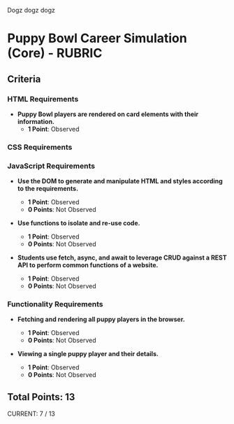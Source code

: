 Dogz dogz dogz

# Puppy Bowl Career Simulation (Core) - RUBRIC

## Criteria


<!-- - **Github repository has at least one branch in addition to main branch.**

  - **1 Point**: Observed -->

<!-- - **Student has at least one commit towards the final result.**
  - **1 Point**: Observed -->


### HTML Requirements

- **Puppy Bowl players are rendered on card elements with their information.**
  - **1 Point**: Observed

### CSS Requirements

<!-- - **Form is styled and easy to use.**

  - **1 Point**: Observed
 -->

<!-- - **Player cards are styled.**

  - **1 Point**: Observed -->


<!-- - **Considers mobile-first design principles and uses one of the following: flex, grid or media queries.**
  - **1 Point**: Observed -->


### JavaScript Requirements

- **Use the DOM to generate and manipulate HTML and styles according to the requirements.**

  - **1 Point**: Observed
  - **0 Points**: Not Observed

- **Use functions to isolate and re-use code.**

  - **1 Point**: Observed
  - **0 Points**: Not Observed

- **Students use fetch, async, and await to leverage CRUD against a REST API to perform common functions of a website.**
  - **1 Point**: Observed
  - **0 Points**: Not Observed

### Functionality Requirements

- **Fetching and rendering all puppy players in the browser.**

  - **1 Point**: Observed
  - **0 Points**: Not Observed

- **Viewing a single puppy player and their details.**

  - **1 Point**: Observed
  - **0 Points**: Not Observed

<!-- - **Remove a puppy from the roster.**

  - **1 Point**: Observed -->

<!-- - **Add a puppy to the roster.**
  - **1 Point**: Observed
 -->

## Total Points: 13


CURRENT: 7 / 13